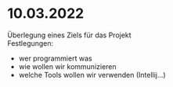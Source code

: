 # 10.03.2022

Überlegung eines Ziels für das Projekt\
Festlegungen:
- wer programmiert was
- wie wollen wir kommunizieren
- welche Tools wollen wir verwenden (Intellij...)


